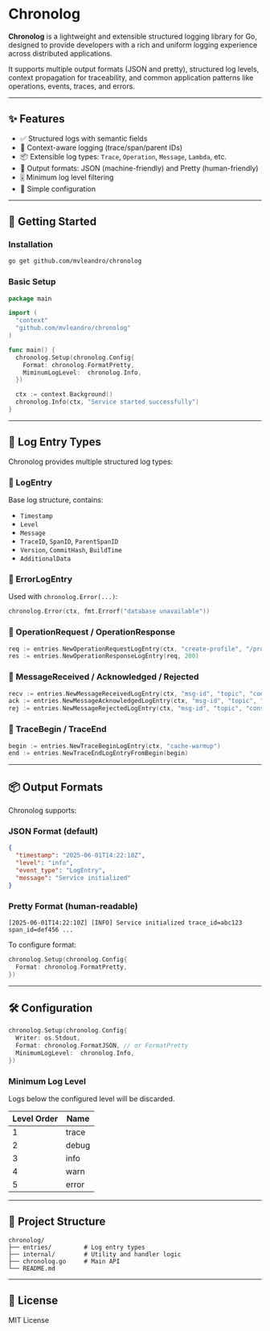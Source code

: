 # Chronolog

**Chronolog** is a lightweight and extensible structured logging library for Go, designed to provide developers with a rich and uniform logging experience across distributed applications.

It supports multiple output formats (JSON and pretty), structured log levels, context propagation for traceability, and common application patterns like operations, events, traces, and errors.

---

## ✨ Features

- ✅ Structured logs with semantic fields
- 🧵 Context-aware logging (trace/span/parent IDs)
- 📦 Extensible log types: `Trace`, `Operation`, `Message`, `Lambda`, etc.
- 📃 Output formats: JSON (machine-friendly) and Pretty (human-friendly)
- 🎚️ Minimum log level filtering
- 🔧 Simple configuration

---

## 🚀 Getting Started

### Installation

```bash
go get github.com/mvleandro/chronolog
```

### Basic Setup

```go
package main

import (
  "context"
  "github.com/mvleandro/chronolog"
)

func main() {
  chronolog.Setup(chronolog.Config{
    Format: chronolog.FormatPretty,
    MiminumLogLevel:  chronolog.Info,
  })

  ctx := context.Background()
  chronolog.Info(ctx, "Service started successfully")
}
```

---

## 🧱 Log Entry Types

Chronolog provides multiple structured log types:

### 🔹 LogEntry

Base log structure, contains:

- `Timestamp`
- `Level`
- `Message`
- `TraceID`, `SpanID`, `ParentSpanID`
- `Version`, `CommitHash`, `BuildTime`
- `AdditionalData`

### 🔹 ErrorLogEntry

Used with `chronolog.Error(...)`:
```go
chronolog.Error(ctx, fmt.Errorf("database unavailable"))
```

### 🔹 OperationRequest / OperationResponse

```go
req := entries.NewOperationRequestLogEntry(ctx, "create-profile", "/profile", "123", "POST")
res := entries.NewOperationResponseLogEntry(req, 200)
```

### 🔹 MessageReceived / Acknowledged / Rejected

```go
recv := entries.NewMessageReceivedLogEntry(ctx, "msg-id", "topic", "consumer-a")
ack := entries.NewMessageAcknowledgedLogEntry(ctx, "msg-id", "topic", "consumer-a")
rej := entries.NewMessageRejectedLogEntry(ctx, "msg-id", "topic", "consumer-a", "invalid payload")
```

### 🔹 TraceBegin / TraceEnd

```go
begin := entries.NewTraceBeginLogEntry(ctx, "cache-warmup")
end := entries.NewTraceEndLogEntryFromBegin(begin)
```

---

## 📦 Output Formats

Chronolog supports:

### JSON Format (default)
```json
{
  "timestamp": "2025-06-01T14:22:10Z",
  "level": "info",
  "event_type": "LogEntry",
  "message": "Service initialized"
}
```

### Pretty Format (human-readable)
```
[2025-06-01T14:22:10Z] [INFO] Service initialized trace_id=abc123 span_id=def456 ...
```

To configure format:

```go
chronolog.Setup(chronolog.Config{
  Format: chronolog.FormatPretty,
})
```

---

## 🛠 Configuration

```go
chronolog.Setup(chronolog.Config{
  Writer: os.Stdout,
  Format: chronolog.FormatJSON, // or FormatPretty
  MinimumLogLevel:  chronolog.Info,
})
```

### Minimum Log Level

Logs below the configured level will be discarded.

| Level Order | Name  |
|-------------|-------|
| 1           | trace |
| 2           | debug |
| 3           | info  |
| 4           | warn  |
| 5           | error |

---

## 📂 Project Structure

```
chronolog/
├── entries/         # Log entry types
├── internal/        # Utility and handler logic
├── chronolog.go     # Main API
└── README.md
```

---

## 📖 License

MIT License
